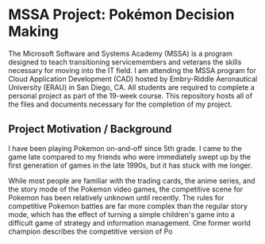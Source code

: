 # MSSA Project: Pokémon Decision Making
The Microsoft Software and Systems Academy (MSSA) is a program designed to teach transitioning servicemembers and veterans the skills necessary for moving into the IT field. I am attending the MSSA program for Cloud Application Development (CAD) hosted by Embry-Riddle Aeronautical University (ERAU) in San Diego, CA. All students are required to complete a personal project as part of the 19-week course. This repository hosts all of the files and documents necessary for the completion of my project.

## Project Motivation / Background
I have been playing Pokemon on-and-off since 5th grade. I came to the game late compared to my friends who were immediately swept up by the first generation of games in the late 1990s, but it has stuck with me longer.

While most people are familiar with the trading cards, the anime series, and the story mode of the Pokemon video games, the competitive scene for Pokemon has been relatively unknown until recently. The rules for competitive Pokemon battles are far more complex than the regular story mode,  which has the effect of turning a simple children's game into a difficult game of strategy and information management. One former world champion describes the  competitive version of Po

<!--stackedit_data:
eyJoaXN0b3J5IjpbLTk3MzQxOTYyNiwtMTU0NTg0NzI3MCwtNj
M0NTY2MjcwXX0=
-->